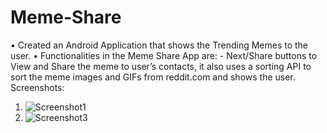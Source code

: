 # Meme-Share
•	Created an Android Application that shows the Trending Memes to the user.
•	Functionalities in the Meme Share App are: - Next/Share buttons to View and Share the meme to user’s contacts, it also uses a sorting API to sort the meme images and GIFs from reddit.com and shows the user.
Screenshots:
1) ![Screenshot1](https://user-images.githubusercontent.com/87888969/220947587-5bda3b72-401d-433c-8ac5-959433d13ef7.jpeg)
2) ![Screenshot3](https://user-images.githubusercontent.com/87888969/220947689-1e73e8db-56cd-4d14-ae42-f97c3c661689.jpeg)

